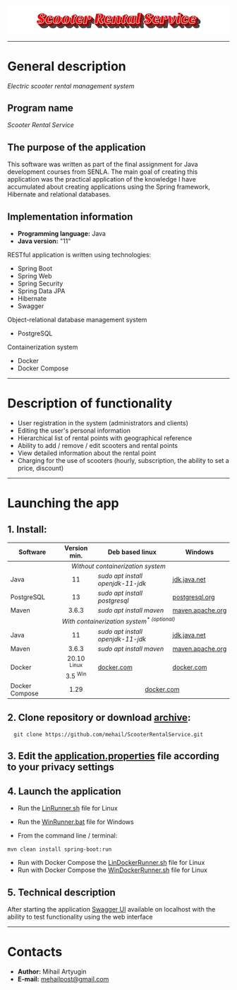 <img src="https://github.com/mehail/ScooterRentalService/blob/master/other/logo/logo.png"/>

____

# General description

*Electric scooter rental management system*

## Program name

*Scooter Rental Service*

## The purpose of the application

This software was written as part of the final assignment for Java development courses from SENLA. The main goal of
creating this application was the practical application of the knowledge I have accumulated about creating applications
using the Spring framework, Hibernate and relational databases.

## Implementation information

* **Programming language:** Java
* **Java version:** "11"

RESTful application is written using technologies:

* Spring Boot
* Spring Web
* Spring Security
* Spring Data JPA
* Hibernate
* Swagger

Object-relational database management system

* PostgreSQL

Containerization system

* Docker
* Docker Compose

___

# Description of functionality

* User registration in the system (administrators and clients)
* Editing the user's personal information
* Hierarchical list of rental points with geographical reference
* Ability to add / remove / edit scooters and rental points
* View detailed information about the rental point
* Charging for the use of scooters (hourly, subscription, the ability to set a price, discount)

___

# Launching the app

## 1. Install:

<table>
    <thead>
        <tr>
            <th>Software</th>
            <th>Version min.</th>
            <th>Deb based linux</th>
            <th>Windows</th>
        </tr>
    </thead>
    <tbody>
        <tr>
            <td colspan="4" align="center"><i>Without containerization system</i></td>
        </tr>
        <tr>
            <td>Java</td>
            <td align="center">11</td>
            <td><i>sudo apt install openjdk-11-jdk</i></td>
            <td><a href="https://jdk.java.net/java-se-ri/11">jdk.java.net</a></td>
        </tr>
        <tr>
            <td>PostgreSQL</td>
            <td align="center">13</td>
            <td><i>sudo apt install postgresql</i></td>
            <td><a href="https://www.postgresql.org/download/windows/">postgresql.org</a></td>
        </tr>
        <tr>
            <td>Maven</td>
            <td align="center">3.6.3</td>
            <td><i>sudo apt install maven</i></td>
            <td><a href="https://maven.apache.org/download.cgi">maven.apache.org</a></td>
        </tr>
        <tr>
            <td colspan="4" align="center"><i>With containerization system<sup>* (optional)</sup></i></td>
        </tr>
        <tr>
            <td>Java</td>
            <td align="center">11</td>
            <td><i>sudo apt install openjdk-11-jdk</i></td>
            <td><a href="https://jdk.java.net/java-se-ri/11">jdk.java.net</a></td>
        </tr>
        <tr>
            <td>Maven</td>
            <td align="center">3.6.3</td>
            <td><i>sudo apt install maven</i></td>
            <td><a href="https://maven.apache.org/download.cgi">maven.apache.org</a></td>
        </tr>
        <tr>
            <td>Docker</td>
            <td align="center">20.10 <sup>Linux</sup>
                <br>3.5 <sup>Win</sup></td>
            <td><a href="https://docs.docker.com/docker-for-windows/install/">docker.com</a></td>
            <td><a href="https://docs.docker.com/engine/install/ubuntu/">docker.com</a></td>
        </tr>
        <tr>
            <td>Docker Compose</td>
            <td align="center">1.29</td>
            <td colspan="2" align="center"><a href="https://docs.docker.com/compose/install/">docker.com</a></td>
        </tr>
    </tbody>
</table>

## 2. Clone repository or download [archive](https://github.com/mehail/ScooterRentalService/archive/master.zip):

```
  git clone https://github.com/mehail/ScooterRentalService.git
```

## 3. Edit the [application.properties](core/src/main/resources/application.properties) file according to your privacy settings

## 4. Launch the application

* Run the [LinRunner.sh](LinRunner.sh) file for Linux
* Run the [WinRunner.bat](WinRunner.bat) file for Windows


* From the command line / terminal:
```
mvn clean install spring-boot:run
```

* Run with Docker Compose the [LinDockerRunner.sh](LinDockerRunner.sh) file for Linux
* Run with Docker Compose the [WinDockerRunner.sh](WinDockerRunner.bat) file for Linux


## 5. Technical description

After starting the
application <a href="http://localhost:8080/swagger-ui/index.html?configUrl=/v3/api-docs/swagger-config#/">Swagger UI</a>
available on localhost with the ability to test functionality using the web interface
____

# Contacts

* **Author:** Mihail Artyugin
* **E-mail:** mehailpost@gmail.com